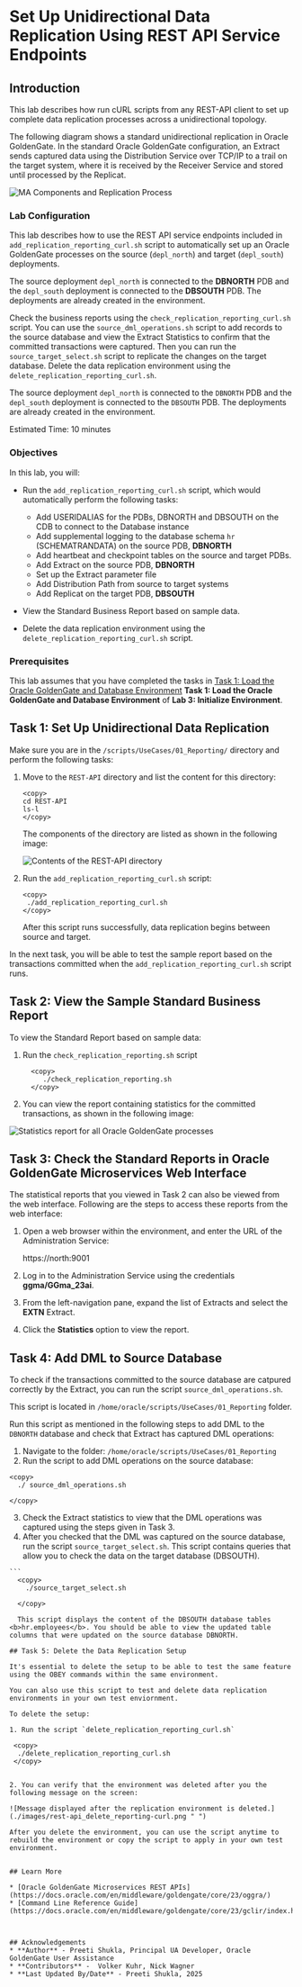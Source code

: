 # Set Up Unidirectional Data Replication Using REST API Service Endpoints

## Introduction

   This lab describes how run cURL scripts from any REST-API client to set up complete data replication processes across a unidirectional topology. 

   The following diagram shows a standard unidirectional replication in Oracle GoldenGate. In the standard Oracle GoldenGate configuration, an Extract sends captured data using the Distribution Service over TCP/IP to a trail on the target system, where it is received by the Receiver Service and stored until processed by the Replicat.

  ![MA Components and Replication Process](./images/data_replication.png " ")

### Lab Configuration

   This lab describes how to use the REST API service endpoints included in `add_replication_reporting_curl.sh` script to automatically set up an Oracle GoldenGate processes on the source (`depl_north`) and target (`depl_south`) deployments. 

   The source deployment `depl_north` is connected to the <b>DBNORTH</b> PDB and the `depl_south` deployment is connected to the <b>DBSOUTH</b> PDB. The deployments are already created in the environment. 

   Check the business reports using the `check_replication_reporting_curl.sh` script. You can use the `source_dml_operations.sh` script to add records to the source database and view the Extract Statistics to confirm that the committed transactions were captured. Then you can run the `source_target_select.sh` script to replicate the changes on the target database. Delete the data replication environment using the `delete_replication_reporting_curl.sh`.

   The source deployment `depl_north` is connected to the `DBNORTH` PDB and the `depl_south` deployment is connected to the `DBSOUTH` PDB. The deployments are already created in the environment. 



Estimated Time: 10 minutes

### Objectives
   In this lab, you will: 

   * Run the `add_replication_reporting_curl.sh` script, which would automatically perform the following tasks:

      * Add USERIDALIAS for the PDBs, DBNORTH and DBSOUTH on the CDB to connect to the Database instance
      *	Add supplemental logging to the database schema `hr` (SCHEMATRANDATA) on the source PDB, <b>DBNORTH</b>
      *	Add heartbeat and checkpoint tables on the source and target PDBs.
      *	Add Extract on the source PDB, <b>DBNORTH</b>
      *	Set up the Extract parameter file
      *	Add Distribution Path from source to target systems
      *	Add Replicat on the target PDB, <b>DBSOUTH</b>
   * View the Standard Business Report based on sample data.
   * Delete the data replication environment using the `delete_replication_reporting_curl.sh` script.


### Prerequisites

   This lab assumes that you have completed the tasks in [Task 1: Load the Oracle GoldenGate and Database Environment](/ggma-topologies/initial-setup/initial-setup.md#task-1-load-the-oracle-goldengate-and-database-environment) <b>Task 1: Load the Oracle GoldenGate and Database Environment</b> of <b>Lab 3: Initialize Environment</b>.


## Task 1: Set Up Unidirectional Data Replication

   Make sure you are in the `/scripts/UseCases/01_Reporting/` directory and perform the following tasks:
   
   1. Move to the `REST-API` directory and list the content for this directory:
     
      ```
      <copy>
      cd REST-API
      ls-l
      </copy>
      ```
      The components of the directory are listed as shown in the following image:

       ![Contents of the REST-API directory](./images/rest-api_dir.png " ")

   2. Run the `add_replication_reporting_curl.sh` script:

       ```
       <copy>
        ./add_replication_reporting_curl.sh
       </copy>
       ```
      After this script runs successfully, data replication begins between source and target.
   
   In the next task, you will be able to test the sample report based on the transactions committed when the `add_replication_reporting_curl.sh` script runs.
         
         
    
## Task 2: View the Sample Standard Business Report

   To view the Standard Report based on sample data:

   1. Run the `check_replication_reporting.sh` script
   
       ```
         <copy>
            ./check_replication_reporting.sh
         </copy>
       ```
  
   2. You can view the report containing statistics for the committed transactions, as shown in the following image:
  
   ![Statistics report for all Oracle GoldenGate processes](./images/rest-api-curl_check_replication_reporting.png " ")

## Task 3: Check the Standard Reports in Oracle GoldenGate Microservices Web Interface

The statistical reports that you viewed in Task 2 can also be viewed from the web interface. Following are the steps to access these reports from the web interface:

1. Open a web browser within the environment, and enter the URL of the Administration Service: 

      https://north:9001

2. Log in to the Administration Service using the credentials <b>ggma/GGma_23ai</b>.
3. From the left-navigation pane, expand the list of Extracts and select the <b>EXTN</b> Extract.
4. Click the <b>Statistics</b> option to view the report.

## Task 4: Add DML to Source Database

   To check if the transactions committed to the source database are catpured correctly by the Extract, you can run the script `source_dml_operations.sh`. 
   
   This script is located in `/home/oracle/scripts/UseCases/01_Reporting` folder. 

   Run this script as mentioned in the following steps to add DML to the `DBNORTH` database and check that Extract has captured DML operations:

   1. Navigate to the folder: `/home/oracle/scripts/UseCases/01_Reporting`
   2. Run the script to add DML operations on the source database:
   
   ```
   <copy>
     ./ source_dml_operations.sh
   
   </copy>
   
   ```
   3. Check the Extract statistics to view that the DML operations was captured using the steps given in Task 3.
   4. After you checked that the DML was captured on the source database, run the script `source_target_select.sh`. This script contains queries that allow you to check the data on the target database (DBSOUTH). 

    ```
      <copy>
        ./source_target_select.sh
       
      </copy>
   
   ```
     This script displays the content of the DBSOUTH database tables <b>hr.employees</b>. You should be able to view the updated table columns that were updated on the source database DBNORTH.

## Task 5: Delete the Data Replication Setup

   It's essential to delete the setup to be able to test the same feature using the OBEY commands within the same environment. 
   
   You can also use this script to test and delete data replication environments in your own test enviornment. 
   
   To delete the setup:

   1. Run the script `delete_replication_reporting_curl.sh`
   
   ```
     <copy>
      ./delete_replication_reporting_curl.sh  
     </copy>
   ```
   
   2. You can verify that the environment was deleted after you the following message on the screen:
   
   ![Message displayed after the replication environment is deleted.](./images/rest-api_delete_reporting-curl.png " ")

   After you delete the environment, you can use the script anytime to rebuild the environment or copy the script to apply in your own test environment.

   
## Learn More

* [Oracle GoldenGate Microservices REST APIs](https://docs.oracle.com/en/middleware/goldengate/core/23/oggra/)
* [Command Line Reference Guide](https://docs.oracle.com/en/middleware/goldengate/core/23/gclir/index.html)



## Acknowledgements
* **Author** - Preeti Shukla, Principal UA Developer, Oracle GoldenGate User Assistance
* **Contributors** -  Volker Kuhr, Nick Wagner
* **Last Updated By/Date** - Preeti Shukla, 2025
